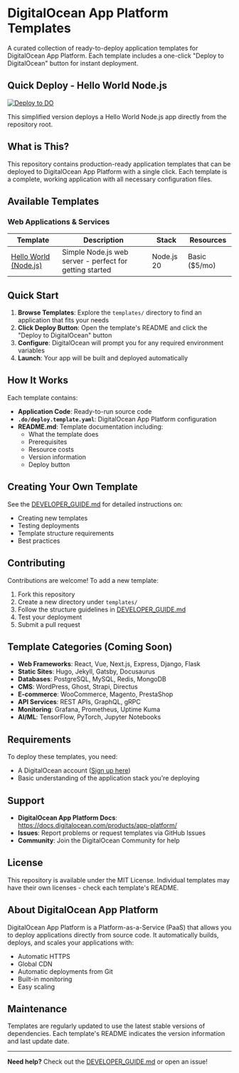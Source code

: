 # DigitalOcean App Platform Templates

A curated collection of ready-to-deploy application templates for DigitalOcean App Platform. Each template includes a one-click "Deploy to DigitalOcean" button for instant deployment.

## Quick Deploy - Hello World Node.js

[![Deploy to DO](https://www.deploytodo.com/do-btn-blue.svg)](https://cloud.digitalocean.com/apps/new?repo=https://github.com/bikram20/AppPlatform-Templates/tree/claude-deploy-test)

This simplified version deploys a Hello World Node.js app directly from the repository root.

## What is This?

This repository contains production-ready application templates that can be deployed to DigitalOcean App Platform with a single click. Each template is a complete, working application with all necessary configuration files.

## Available Templates

### Web Applications & Services

| Template | Description | Stack | Resources |
|----------|-------------|-------|-----------|
| [Hello World (Node.js)](./templates/hello-world-nodejs) | Simple Node.js web server - perfect for getting started | Node.js 20 | Basic ($5/mo) |

## Quick Start

1. **Browse Templates**: Explore the `templates/` directory to find an application that fits your needs
2. **Click Deploy Button**: Open the template's README and click the "Deploy to DigitalOcean" button
3. **Configure**: DigitalOcean will prompt you for any required environment variables
4. **Launch**: Your app will be built and deployed automatically

## How It Works

Each template contains:
- **Application Code**: Ready-to-run source code
- **`.do/deploy.template.yaml`**: DigitalOcean App Platform configuration
- **README.md**: Template documentation including:
  - What the template does
  - Prerequisites
  - Resource costs
  - Version information
  - Deploy button

## Creating Your Own Template

See the [DEVELOPER_GUIDE.md](./DEVELOPER_GUIDE.md) for detailed instructions on:
- Creating new templates
- Testing deployments
- Template structure requirements
- Best practices

## Contributing

Contributions are welcome! To add a new template:

1. Fork this repository
2. Create a new directory under `templates/`
3. Follow the structure guidelines in [DEVELOPER_GUIDE.md](./DEVELOPER_GUIDE.md)
4. Test your deployment
5. Submit a pull request

## Template Categories (Coming Soon)

- **Web Frameworks**: React, Vue, Next.js, Express, Django, Flask
- **Static Sites**: Hugo, Jekyll, Gatsby, Docusaurus
- **Databases**: PostgreSQL, MySQL, Redis, MongoDB
- **CMS**: WordPress, Ghost, Strapi, Directus
- **E-commerce**: WooCommerce, Magento, PrestaShop
- **API Services**: REST APIs, GraphQL, gRPC
- **Monitoring**: Grafana, Prometheus, Uptime Kuma
- **AI/ML**: TensorFlow, PyTorch, Jupyter Notebooks

## Requirements

To deploy these templates, you need:
- A DigitalOcean account ([Sign up here](https://www.digitalocean.com/))
- Basic understanding of the application stack you're deploying

## Support

- **DigitalOcean App Platform Docs**: https://docs.digitalocean.com/products/app-platform/
- **Issues**: Report problems or request templates via GitHub Issues
- **Community**: Join the DigitalOcean Community for help

## License

This repository is available under the MIT License. Individual templates may have their own licenses - check each template's README.

## About DigitalOcean App Platform

DigitalOcean App Platform is a Platform-as-a-Service (PaaS) that allows you to deploy applications directly from source code. It automatically builds, deploys, and scales your applications with:
- Automatic HTTPS
- Global CDN
- Automatic deployments from Git
- Built-in monitoring
- Easy scaling

## Maintenance

Templates are regularly updated to use the latest stable versions of dependencies. Each template's README indicates the version information and last update date.

---

**Need help?** Check out the [DEVELOPER_GUIDE.md](./DEVELOPER_GUIDE.md) or open an issue!
